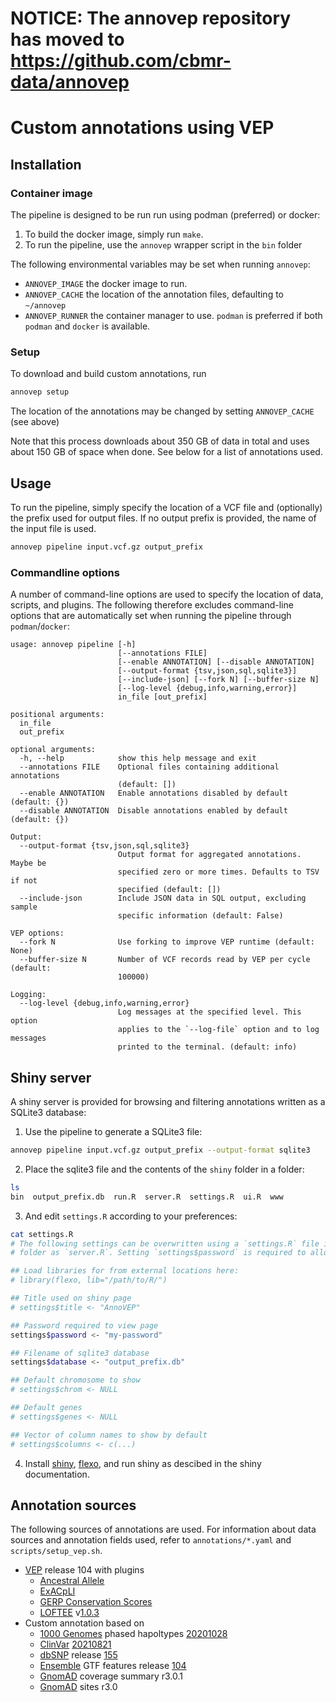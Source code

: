 # NOTICE: The annovep repository has moved to https://github.com/cbmr-data/annovep

# Custom annotations using VEP

## Installation

### Container image

The pipeline is designed to be run run using podman (preferred) or docker:

1. To build the docker image, simply run `make`.
2. To run the pipeline, use the `annovep` wrapper script in the `bin` folder

The following environmental variables may be set when running `annovep`:

- `ANNOVEP_IMAGE` the docker image to run.
- `ANNOVEP_CACHE` the location of the annotation files, defaulting to `~/annovep`
- `ANNOVEP_RUNNER` the container manager to use. `podman` is preferred if both `podman` and `docker` is available.

### Setup

To download and build custom annotations, run

```bash
annovep setup
```

The location of the annotations may be changed by setting `ANNOVEP_CACHE` (see above)

Note that this process downloads about 350 GB of data in total and uses about 150 GB of space when done.
See below for a list of annotations used.

## Usage

To run the pipeline, simply specify the location of a VCF file and (optionally) the prefix used for output files. If no output prefix is provided, the name of the input file is used.

```bash
annovep pipeline input.vcf.gz output_prefix
```

### Commandline options

A number of command-line options are used to specify the location of data, scripts, and plugins. The following therefore excludes command-line options that are automatically set when running the pipeline through `podman`/`docker`:

```
usage: annovep pipeline [-h]
                        [--annotations FILE]
                        [--enable ANNOTATION] [--disable ANNOTATION]
                        [--output-format {tsv,json,sql,sqlite3}]
                        [--include-json] [--fork N] [--buffer-size N]
                        [--log-level {debug,info,warning,error}]
                        in_file [out_prefix]

positional arguments:
  in_file
  out_prefix

optional arguments:
  -h, --help            show this help message and exit
  --annotations FILE    Optional files containing additional annotations
                        (default: [])
  --enable ANNOTATION   Enable annotations disabled by default (default: {})
  --disable ANNOTATION  Disable annotations enabled by default (default: {})

Output:
  --output-format {tsv,json,sql,sqlite3}
                        Output format for aggregated annotations. Maybe be
                        specified zero or more times. Defaults to TSV if not
                        specified (default: [])
  --include-json        Include JSON data in SQL output, excluding sample
                        specific information (default: False)

VEP options:
  --fork N              Use forking to improve VEP runtime (default: None)
  --buffer-size N       Number of VCF records read by VEP per cycle (default:
                        100000)

Logging:
  --log-level {debug,info,warning,error}
                        Log messages at the specified level. This option
                        applies to the `--log-file` option and to log messages
                        printed to the terminal. (default: info)
```

## Shiny server

A shiny server is provided for browsing and filtering annotations written as a SQLite3 database:

1. Use the pipeline to generate a SQLite3 file:

```bash
annovep pipeline input.vcf.gz output_prefix --output-format sqlite3
```

2. Place the sqlite3 file and the contents of the `shiny` folder in a folder:

```bash
ls
bin  output_prefix.db  run.R  server.R  settings.R  ui.R  www
```

3. And edit `settings.R` according to your preferences:

```bash
cat settings.R
# The following settings can be overwritten using a `settings.R` file in the same
# folder as `server.R`. Setting `settings$password` is required to allow logins.

## Load libraries for from external locations here:
# library(flexo, lib="/path/to/R/")

## Title used on shiny page
# settings$title <- "AnnoVEP"

## Password required to view page
settings$password <- "my-password"

## Filename of sqlite3 database
settings$database <- "output_prefix.db"

## Default chromosome to show
# settings$chrom <- NULL

## Default genes
# settings$genes <- NULL

## Vector of column names to show by default
# settings$columns <- c(...)
```

4. Install [shiny](https://shiny.rstudio.com/), [flexo](https://github.com/coolbutuseless/flexo), and run shiny as descibed in the shiny documentation.

## Annotation sources

The following sources of annotations are used. For information about data sources and annotation fields used, refer to `annotations/*.yaml` and `scripts/setup_vep.sh`.

- [VEP](https://www.ensembl.org/info/docs/tools/vep/index.html) release 104 with plugins
  - [Ancestral Allele](https://github.com/Ensembl/VEP_plugins/blob/release/104/AncestralAllele.pm)
  - [ExACpLI](https://github.com/Ensembl/VEP_plugins/blob/postreleasefix/104/ExACpLI.pm)
  - [GERP Conservation Scores](https://github.com/Ensembl/VEP_plugins/blob/release/104/Conservation.pm)
  - [LOFTEE](https://github.com/konradjk/loftee) v[1.0.3](https://github.com/konradjk/loftee/releases/tag/v1.0.3)
- Custom annotation based on
  - [1000 Genomes](https://www.internationalgenome.org/) phased hapoltypes [20201028](https://ftp.1000genomes.ebi.ac.uk/vol1/ftp/data_collections/1000G_2504_high_coverage/working/20201028_3202_phased)
  - [ClinVar](https://www.ncbi.nlm.nih.gov/clinvar/) [20210821](https://ftp.ncbi.nlm.nih.gov/pub/clinvar/vcf_GRCh38/weekly/)
  - [dbSNP](https://www.ncbi.nlm.nih.gov/snp/) release [155](https://ftp.ncbi.nih.gov/snp/archive/b155/VCF/)
  - [Ensemble](https://www.ensembl.org/) GTF features release [104](https://ftp.ensembl.org/pub/release-104/gtf/homo_sapiens/)
  - [GnomAD](https://gnomad.broadinstitute.org/) coverage summary r3.0.1
  - [GnomAD](https://gnomad.broadinstitute.org/) sites r3.0
